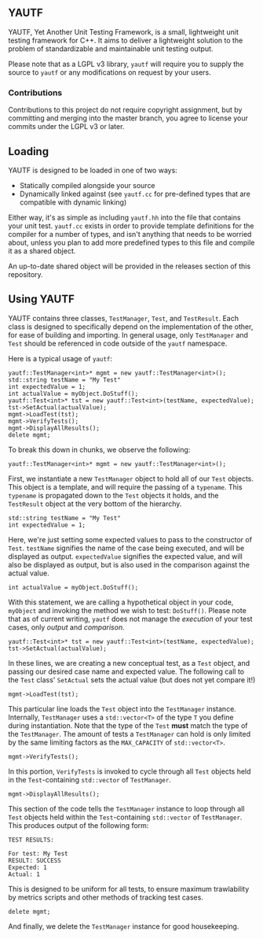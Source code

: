 ## YAUTF

YAUTF, Yet Another Unit Testing Framework, is a small, lightweight unit testing framework for C++. It aims to deliver a lightweight solution to the problem of standardizable and maintainable unit testing output.

Please note that as a LGPL v3 library, `yautf` will require you to supply the source to `yautf` or any modifications on request by your users.

### Contributions

Contributions to this project do not require copyright assignment, but by committing and merging into the master branch, you agree to license your commits under the LGPL v3 or later.

## Loading

YAUTF is designed to be loaded in one of two ways:
- Statically compiled alongside your source
- Dynamically linked against (see `yautf.cc` for pre-defined types that are compatible with dynamic linking)

Either way, it's as simple as including `yautf.hh` into the file that contains your unit test. `yautf.cc` exists in order to provide template definitions for the compiler for a number of types, and isn't anything that needs to be worried about, unless you plan to add more predefined types to this file and compile it as a shared object.

An up-to-date shared object will be provided in the releases section of this repository.

## Using YAUTF

YAUTF contains three classes, `TestManager`, `Test`, and `TestResult`. Each class is designed to specifically depend on the implementation of the other, for ease of building and importing. In general usage, only `TestManager` and `Test` should be referenced in code outside of the `yautf` namespace.

Here is a typical usage of `yautf`:

```
yautf::TestManager<int>* mgmt = new yautf::TestManager<int>();
std::string testName = "My Test"
int expectedValue = 1;
int actualValue = myObject.DoStuff();
yautf::Test<int>* tst = new yautf::Test<int>(testName, expectedValue);
tst->SetActual(actualValue);
mgmt->LoadTest(tst);
mgmt->VerifyTests();
mgmt->DisplayAllResults();
delete mgmt;
```

To break this down in chunks, we observe the following:

```
yautf::TestManager<int>* mgmt = new yautf::TestManager<int>();
```

First, we instantiate a new `TestManager` object to hold all of our `Test` objects. This object is a template, and will require the passing of a `typename`. This `typename` is propagated down to the `Test` objects it holds, and the `TestResult` object at the very bottom of the hierarchy.

```
std::string testName = "My Test"
int expectedValue = 1;
```

Here, we're just setting some expected values to pass to the constructor of `Test`. `testName` signifies the name of the case being executed, and will be displayed as output. `expectedValue` signifies the expected value, and will also be displayed as output, but is also used in the comparison against the actual value.

```
int actualValue = myObject.DoStuff();
```

With this statement, we are calling a hypothetical object in your code, `myObject` and invoking the method we wish to test: `DoStuff()`. Please note that as of current writing, `yautf` does not manage the *execution* of your test cases, only *output* and *comparison*.

```
yautf::Test<int>* tst = new yautf::Test<int>(testName, expectedValue);
tst->SetActual(actualValue);
```

In these lines, we are creating a new conceptual test, as a `Test` object, and passing our desired case name and expected value. The following call to the `Test` class' `SetActual` sets the actual value (but does not yet compare it!)

```
mgmt->LoadTest(tst);
```

This particular line loads the `Test` object into the `TestManager` instance. Internally, `TestManager` uses a `std::vector<T>` of the type `T` you define during instantiation. Note that the type of the `Test` **must** match the type of the `TestManager`. The amount of tests a `TestManager` can hold is only limited by the same limiting factors as the `MAX_CAPACITY` of `std::vector<T>`.

```
mgmt->VerifyTests();
```

In this portion, `VerifyTests` is invoked to cycle through all `Test` objects held in the `Test`-containing `std::vector` of `TestManager`.

```
mgmt->DisplayAllResults();
```

This section of the code tells the `TestManager` instance to loop through all `Test` objects held within the `Test`-containing `std::vector` of `TestManager`. This produces output of the following form:

```
TEST RESULTS:

For test: My Test
RESULT: SUCCESS
Expected: 1
Actual: 1
```

This is designed to be uniform for all tests, to ensure maximum trawlability by metrics scripts and other methods of tracking test cases.

```
delete mgmt;
```

And finally, we delete the `TestManager` instance for good housekeeping.